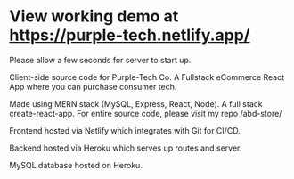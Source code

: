 # View working demo at https://purple-tech.netlify.app/

Please allow a few seconds for server to start up.

Client-side source code for Purple-Tech Co. A Fullstack eCommerce React App where you can purchase consumer tech. 

Made using MERN stack (MySQL, Express, React, Node). A full stack create-react-app. For entire source code, please visit my repo /abd-store/ 

Frontend hosted via Netlify which integrates with Git for CI/CD.

Backend hosted via Heroku which serves up routes and server.

MySQL database hosted on Heroku.
